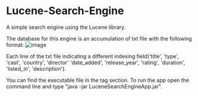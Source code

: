 # Lucene-Search-Engine

A simple search engine using the Lucene library.

The database for this engine is an accumulation of txt file with the following format:
![image](https://user-images.githubusercontent.com/31012236/177048679-d024982b-23dd-4793-ae3a-3e937f0a4c86.png)

Each line of the txt file indicating a different indexing field('title', 'type', 'cast', 'country', 'director' 'date_added',
'release_year', 'rating', 'duration', 'listed_in', 'description').

You can find the executable file in the tag section.
To run the app open the command line and
type "java -jar LuceneSearchEngineApp.jar". 



